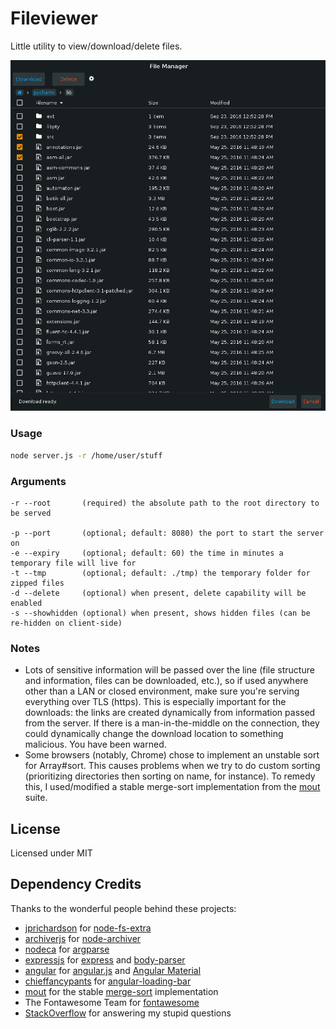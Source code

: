 # Fileviewer
Little utility to view/download/delete files.

![fileviewer](https://github.com/pulse0ne/fileviewer/blob/master/fileviewer.png?raw=true)

### Usage
```bash
node server.js -r /home/user/stuff
```

### Arguments
```
-r --root       (required) the absolute path to the root directory to be served

-p --port       (optional; default: 8080) the port to start the server on
-e --expiry     (optional; default: 60) the time in minutes a temporary file will live for
-t --tmp        (optional; default: ./tmp) the temporary folder for zipped files
-d --delete     (optional) when present, delete capability will be enabled
-s --showhidden (optional) when present, shows hidden files (can be re-hidden on client-side)
```

### Notes
- Lots of sensitive information will be passed over the line (file structure and information, files can be downloaded, etc.), so if used anywhere other than a LAN or closed environment, make sure you're serving everything over TLS (https).
This is especially important for the downloads: the links are created dynamically from information passed from the server. If there is a man-in-the-middle on the connection, they could dynamically change the download location to something malicious.
You have been warned.
- Some browsers (notably, Chrome) chose to implement an unstable sort for Array#sort. This causes problems when we try to do custom sorting (prioritizing directories then sorting on name, for instance). To remedy this, I used/modified a stable merge-sort implementation from the [mout](https://github.com/mout/mout) suite.

## License
Licensed under MIT

## Dependency Credits
Thanks to the wonderful people behind these projects:
- [jprichardson](https://github.com/jprichardson) for [node-fs-extra](https://github.com/jprichardson/node-fs-extra)
- [archiverjs](https://github.com/archiverjs) for [node-archiver](https://github.com/archiverjs/node-archiver)
- [nodeca](https://github.com/nodeca) for [argparse](https://github.com/nodeca/argparse)
- [expressjs](https://github.com/expressjs) for [express](https://github.com/expressjs/express) and [body-parser](https://github.com/expressjs/body-parser)
- [angular](https://github.com/angular) for [angular.js](https://github.com/angular/angular.js) and [Angular Material](https://github.com/angular/material)
- [chieffancypants](https://github.com/chieffancypants) for [angular-loading-bar](https://github.com/chieffancypants/angular-loading-bar)
- [mout](https://github.com/mout) for the stable [merge-sort](https://github.com/mout/mout/master/src/array/sort.js) implementation
- The Fontawesome Team for [fontawesome](http://fontawesome.io/)
- [StackOverflow](http://stackoverflow.com/) for answering my stupid questions
